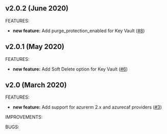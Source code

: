 ## v2.0.2 (June 2020)

FEATURES: 
* **new feature:**  Add purge_protection_enabled for Key Vault ([#8](https://github.com/aztfmod/terraform-azurerm-caf-keyvault/issues/8))



## v2.0.1 (May 2020)

FEATURES: 
* **new feature:**  Add Soft Delete option for Key Vault ([#6](https://github.com/aztfmod/terraform-azurerm-caf-keyvault/issues/6))


## v2.0 (March 2020)

FEATURES: 
* **new feature:**  Add support for azurerm 2.x and azurecaf providers ([#3](https://github.com/aztfmod/terraform-azurerm-caf-keyvault/issues/3))


IMPROVEMENTS:

BUGS:
